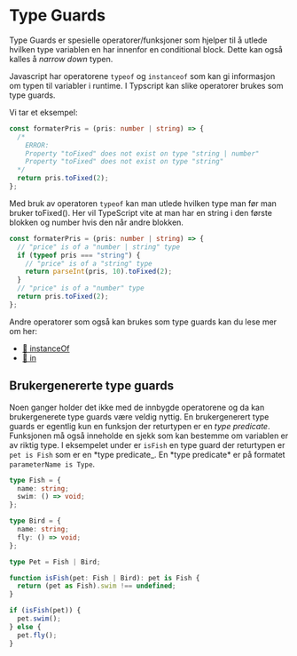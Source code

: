 # Type Guards

Type Guards er spesielle operatorer/funksjoner som hjelper til å utlede hvilken type variablen en har innenfor en conditional block. Dette kan også kalles å _narrow down_ typen.

Javascript har operatorene `typeof` og `instanceof` som kan gi informasjon om typen til variabler i runtime. I Typscript kan slike operatorer brukes som type guards.

Vi tar et eksempel:

```typescript
const formaterPris = (pris: number | string) => {
  /* 
    ERROR:
    Property "toFixed" does not exist on type "string | number"
    Property "toFixed" does not exist on type "string" 
  */
  return pris.toFixed(2);
};
```

Med bruk av operatoren `typeof` kan man utlede hvilken type man før man bruker toFixed(). Her vil TypeScript vite at man har en string i den første blokken og number hvis den når andre blokken.

```typescript
const formaterPris = (pris: number | string) => {
  // "price" is of a "number | string" type
  if (typeof pris === "string") {
    // "price" is of a "string" type
    return parseInt(pris, 10).toFixed(2);
  }
  // "price" is of a "number" type
  return pris.toFixed(2);
};
```

Andre operatorer som også kan brukes som type guards kan du lese mer om her:

- [📘 instanceOf](https://www.typescriptlang.org/docs/handbook/2/narrowing.html#instanceof-narrowing)
- [📙 in](https://www.typescriptlang.org/docs/handbook/2/narrowing.html#the-in-operator-narrowing)

## Brukergenererte type guards

Noen ganger holder det ikke med de innbygde operatorene og da kan brukergenerete type guards være veldig nyttig. En brukergenerert type guards er egentlig kun en funksjon der returtypen er en _type predicate_. Funksjonen må også inneholde en sjekk som kan bestemme om variablen er av riktig type.
I eksempelet under er `isFish` en type guard der returtypen er `pet is Fish` som er en *type predicate\_. En *type predicate\* er på formatet `parameterName is Type`.

```typescript
type Fish = {
  name: string;
  swim: () => void;
};

type Bird = {
  name: string;
  fly: () => void;
};

type Pet = Fish | Bird;

function isFish(pet: Fish | Bird): pet is Fish {
  return (pet as Fish).swim !== undefined;
}

if (isFish(pet)) {
  pet.swim();
} else {
  pet.fly();
}
```
